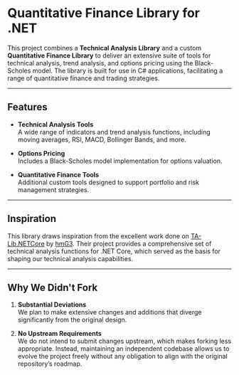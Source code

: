 # Quantitative Finance Library for .NET

This project combines a **Technical Analysis Library** and a custom **Quantitative Finance Library** to deliver an extensive suite of tools for technical analysis, trend analysis, and options pricing using the Black-Scholes model. The library is built for use in C# applications, facilitating a range of quantitative finance and trading strategies.

---

## Features

- **Technical Analysis Tools**  
  A wide range of indicators and trend analysis functions, including moving averages, RSI, MACD, Bollinger Bands, and more.

- **Options Pricing**  
  Includes a Black-Scholes model implementation for options valuation.

- **Quantitative Finance Tools**  
  Additional custom tools designed to support portfolio and risk management strategies.

---

## Inspiration

This library draws inspiration from the excellent work done on [TA-Lib.NETCore](https://github.com/hmG3/TA-Lib.NETCore) by [hmG3](https://github.com/hmG3). Their project provides a comprehensive set of technical analysis functions for .NET Core, which served as the basis for shaping our technical analysis capabilities.

---

## Why We Didn't Fork

1. **Substantial Deviations**  
   We plan to make extensive changes and additions that diverge significantly from the original design.

2. **No Upstream Requirements**  
   We do not intend to submit changes upstream, which makes forking less appropriate. Instead, maintaining an independent codebase allows us to evolve the project freely without any obligation to align with the original repository’s roadmap.
